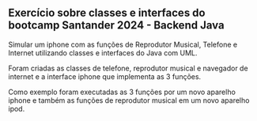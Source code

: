 ## Exercício sobre classes e interfaces do bootcamp Santander 2024 - Backend Java

Simular um iphone com as funções de Reprodutor Musical, Telefone e Internet utilizando classes e interfaces do Java com UML.

Foram criadas as classes de telefone, reprodutor musical e navegador de internet e a interface iphone que implementa as 3 funções.

Como exemplo foram executadas as 3 funções por um novo aparelho iphone e também as funções de reprodutor musical em um novo aparelho ipod.
